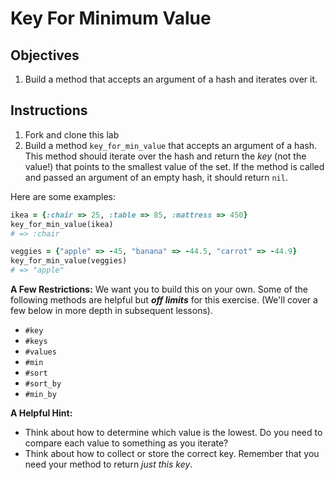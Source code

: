 # Key For Minimum Value

## Objectives

1. Build a method that accepts an argument of a hash and iterates over it.

## Instructions 

1. Fork and clone this lab
2. Build a method `key_for_min_value` that accepts an argument of a hash. This method should iterate over the hash and return the *key* (not the value!) that points to the smallest value of the set. If the method is called and passed an argument of an empty hash, it should return `nil`. 

Here are some examples: 

```ruby
ikea = {:chair => 25, :table => 85, :mattress => 450}
key_for_min_value(ikea)
# => :chair

veggies = {"apple" => -45, "banana" => -44.5, "carrot" => -44.9}
key_for_min_value(veggies)
# => "apple"
```

**A Few Restrictions:**
We want you to build this on your own. Some of the following methods are helpful but ***off limits*** for this exercise. (We'll cover a few below in more depth in subsequent lessons). 

* `#key`
* `#keys`
* `#values`
* `#min`
* `#sort`
* `#sort_by`
* `#min_by`

**A Helpful Hint:** 

* Think about how to determine which value is the lowest. Do you need to compare each value to something as you iterate? 
* Think about how to collect or store the correct key. Remember that you need your method to return *just this key*. 


